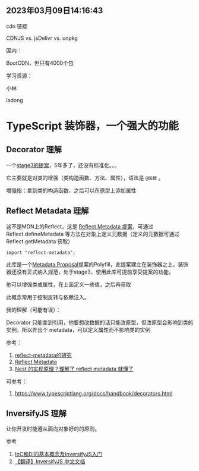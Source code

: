 







## 2023年03月09日14:16:43

cdn 链接

 CDNJS vs. jsDelivr vs. unpkg 

国内：

BootCDN，但只有4000个包



学习资源：

小林

ladong









# TypeScript 装饰器，一个强大的功能







## Decorator 理解

一个[stage3的提案](https://github.com/tc39/proposal-decorators)，5年多了，还没有标准化。。。

它主要就是对类的增强（类构造函数、方法、属性），语法是 `@函数` 。

增强指：拿到类的构造函数，之后可以在原型上添加属性



## Reflect Metadata 理解



这不是MDN上的Reflect，这是 [Reflect Metadata 提案](https://rbuckton.github.io/reflect-metadata/)，可通过 Reflect.defineMetadata 等方法在对象上定义元数据（定义的元数据可通过 Reflect.getMetadata 获取）



```
import "reflect-metadata";
```

此库是一个[Metadata Proposal](https://rbuckton.github.io/reflect-metadata/)提案的Polyfill，此提案建立在装饰器之上，装饰器还没有正式纳入规范，处于stage3，使用此库可提前享受提案的功能。



他可以增强类或属性，在上面定义一些值，之后再获取



此概念常用于控制反转与依赖注入。



我的理解（可能有误）：

Decorator 只能拿到引用，他要想改数据的话只能改原型，但改原型会影响到类的实例，所以弄出个 metadata，可以定义属性而不影响类的实例





参考：

1. [reflect-metadata的研究](https://juejin.cn/post/6844904152812748807)
2. [Reflect Metadata](https://jkchao.github.io/typescript-book-chinese/tips/metadata.html)
3. [Nest 的实现原理？理解了 reflect metadata 就懂了](https://juejin.cn/post/7125066863150628900)



可参考：

1. https://www.typescriptlang.org/docs/handbook/decorators.html





## InversifyJS 理解



让你开发时能遵从面向对象好的的原则。



参考

1. [IoC和DI的基本概念及InversifyJS入门](https://juejin.cn/post/6844904119392534535)
2. [【翻译】InversifyJS 中文文档](https://juejin.cn/post/6932771619966287885)

